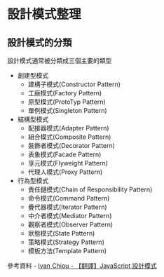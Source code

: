 # 設計模式整理

## 設計模式的分類
設計模式通常被分類成三個主要的類型

* 創建型模式
    * 建構子模式(Constructor Pattern)
    * 工廠模式(Factory Pattern)
    * 原型模式(ProtoTyp Pattern)
    * 單例模式(Singleton Pattern)
* 結構型模式
    * 配接器模式(Adapter Pattern)
    * 組合模式(Composite Pattern)
    * 裝飾者模式(Decorator Pattern)
    * 表象模式(Facade Pattern)
    * 享元模式(Flyweight Pattern)
    * 代理人模式(Proxy Pattern)
* 行為型模式
    * 責任鏈模式(Chain of Responsibility Pattern)
    * 命令模式(Command Pattern)
    * 疊代器模式(Iterator Pattern)
    * 中介者模式(Mediator Pattern)
    * 觀察者模式(Observer Pattern)
    * 狀態模式(State Pattern)
    * 策略模式(Strategy Pattern)
    * 模板方法(Template Pattern)



參考資料 - [Ivan Chiou - 【翻譯】JavaScript 設計模式](https://wyattkidd.medium.com/%E7%BF%BB%E8%AD%AF-javascript-%E8%A8%AD%E8%A8%88%E6%A8%A1%E5%BC%8F-fca4e2e16752)